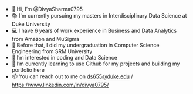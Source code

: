 - 👋 Hi, I’m @DivyaSharma0795
- :books: I'm currently pursuing my masters in Interdisciplinary Data Science at Duke University
- :computer: I have 6 years of work experience in Business and Data Analytics from Amazon and MuSigma
- :notebook: Before that, I did my undergraduation in Computer Science Engineering from SRM University
- 👀 I’m interested in coding and Data Science
- 🌱 I’m currently learning to use Github for my projects and building my portfolio here
- 📫 You can reach out to me on ds655@duke.edu / https://www.linkedin.com/in/divya0795/
